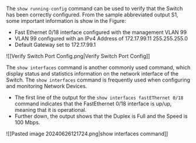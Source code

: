 The `show running-config` command can be used to verify that the Switch has been correctly configured.
From the sample abbreviated output S1, some important information is show in the Figure:
- Fast Ethernet 0/18 interface configured with the management VLAN 99
- VLAN 99 configured with an IPv4 Address of 172.17.99.11 255.255.255.0
- Default Gateway set to 172.17.99.1

![[Verify Switch Port Config.png|Verify Switch Port Config]]

The `show interfaces` command is another commonly used command, which display status and statistics information on the network interface of the Switch.
The `show interfaces` command is frequently used when configuring and monitoring Network Devices.
- The first line of the output for the `show interfaces fastEThernet 0/18` command indicates that the FastEthernet 0/18 interface is up/up, meaning that it is operational. 
- Further down, the output shows that the Duplex is Full and the Speed is 100 Mbps.

![[Pasted image 20240626121724.png|show interfaces command]]